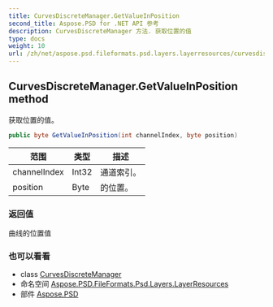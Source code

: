 ```yaml
---
title: CurvesDiscreteManager.GetValueInPosition
second_title: Aspose.PSD for .NET API 参考
description: CurvesDiscreteManager 方法. 获取位置的值
type: docs
weight: 10
url: /zh/net/aspose.psd.fileformats.psd.layers.layerresources/curvesdiscretemanager/getvalueinposition/
---
```

## CurvesDiscreteManager.GetValueInPosition method

获取位置的值。

```csharp
public byte GetValueInPosition(int channelIndex, byte position)
```

| 范围 | 类型 | 描述 |
| --- | --- | --- |
| channelIndex | Int32 | 通道索引。 |
| position | Byte | 的位置。 |

### 返回值

曲线的位置值

### 也可以看看

* class [CurvesDiscreteManager](../)
* 命名空间 [Aspose.PSD.FileFormats.Psd.Layers.LayerResources](../../curvesdiscretemanager/)
* 部件 [Aspose.PSD](../../../)


